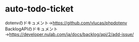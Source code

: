 # auto-todo-ticket

dotenvのドキュメント→https://github.com/vlucas/phpdotenv  
BacklogAPIのドキュメント→https://developer.nulab.com/ja/docs/backlog/api/2/add-issue/